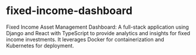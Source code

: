 # fixed-income-dashboard
Fixed Income Asset Management Dashboard: A full-stack application using Django and React with TypeScript to provide analytics and insights for fixed income investments. It leverages Docker for containerization and Kubernetes for deployment.
